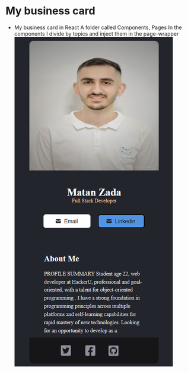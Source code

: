 # My business card

- My business card in React
  A folder called Components, Pages
  In the components I divide by topics and inject them in the page-wrapper
  ![App Screenshot](src/img/Screenshot%202022-05-11%20234402.png)
